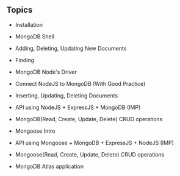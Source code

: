 ## Topics

- Installation

- MongoDB Shell

- Adding, Deleting, Updating New Documents

- Finding

- MongoDB Node's Driver

- Connect NodeJS to MongoDB (With Good Practice)

- Inserting, Updating, Deleting Documents

- API using NodeJS + ExpressJS + MongoDB (IMP)

- MongoDB(Read, Create, Update, Delete) CRUD operations

- Mongoose Intro

- API using Mongoose + MongoDB + ExpressJS + NodeJS (IMP)

- Mongoose(Read, Create, Update, Delete) CRUD operations

- MongoDB Atlas application
